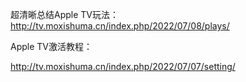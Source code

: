 超清晰总结Apple TV玩法：http://tv.moxishuma.cn/index.php/2022/07/08/plays/

Apple TV激活教程：

http://tv.moxishuma.cn/index.php/2022/07/07/setting/
